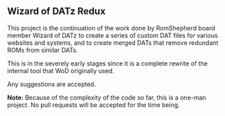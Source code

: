 <h2>Wizard of DATz Redux</h2>

This project is the continuation of the work done by RomShepherd board member Wizard of DATz to create a series of custom DAT files for various websites and systems, and to create merged DATs that remove redundant ROMs from similar DATs.

This is in the severely early stages since it is a complete rewrite of the internal tool that WoD originally used.

Any suggestions are accepted.

<b>Note:</b> Because of the complexity of the code so far, this is a one-man project. No pull requests will be accepted for the time being. 